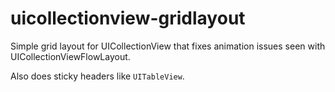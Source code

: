 uicollectionview-gridlayout
===========================

Simple grid layout for UICollectionView that fixes animation issues seen with UICollectionViewFlowLayout.

Also does sticky headers like `UITableView`.
